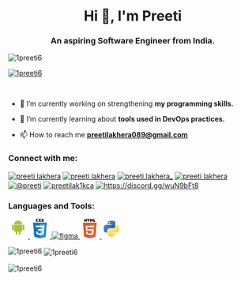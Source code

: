 <h1 align="center">Hi 👋, I'm Preeti</h1>
<h3 align="center">An aspiring Software Engineer from India.</h3>

<p align="left"> <img src="https://komarev.com/ghpvc/?username=1preeti6&label=Profile%20views&color=0e75b6&style=flat" alt="1preeti6" /> </p>

<p align="left"> <a href="https://github.com/ryo-ma/github-profile-trophy"><img src="https://github-profile-trophy.vercel.app/?username=1preeti6" alt="1preeti6" /></a> </p>

<p align="left"> <a href="https://twitter.com/" target="blank"><img src="https://img.shields.io/twitter/follow/?logo=twitter&style=for-the-badge" alt="" /></a> </p>

- 🔭 I’m currently working on strengthening **my programming skills.**

- 🌱 I’m currently learning about **tools used in DevOps practices.**

- 📫 How to reach me **preetilakhera089@gmail.com**

<h3 align="left">Connect with me:</h3>
<p align="left">
<a href="https://linkedin.com/in/preeti lakhera" target="blank"><img align="center" src="https://raw.githubusercontent.com/rahuldkjain/github-profile-readme-generator/master/src/images/icons/Social/linked-in-alt.svg" alt="preeti lakhera" height="30" width="40" /></a>
<a href="https://stackoverflow.com/users/preeti lakhera" target="blank"><img align="center" src="https://raw.githubusercontent.com/rahuldkjain/github-profile-readme-generator/master/src/images/icons/Social/stack-overflow.svg" alt="preeti lakhera" height="30" width="40" /></a>
<a href="https://instagram.com/preeti.lakhera_" target="blank"><img align="center" src="https://raw.githubusercontent.com/rahuldkjain/github-profile-readme-generator/master/src/images/icons/Social/instagram.svg" alt="preeti.lakhera_" height="30" width="40" /></a>
<a href="https://www.hackerrank.com/preeti lakhera" target="blank"><img align="center" src="https://raw.githubusercontent.com/rahuldkjain/github-profile-readme-generator/master/src/images/icons/Social/hackerrank.svg" alt="preeti lakhera" height="30" width="40" /></a>
<a href="https://www.hackerearth.com/@preeti" target="blank"><img align="center" src="https://raw.githubusercontent.com/rahuldkjain/github-profile-readme-generator/master/src/images/icons/Social/hackerearth.svg" alt="@preeti" height="30" width="40" /></a>
<a href="https://auth.geeksforgeeks.org/user/preetilak1kca" target="blank"><img align="center" src="https://raw.githubusercontent.com/rahuldkjain/github-profile-readme-generator/master/src/images/icons/Social/geeks-for-geeks.svg" alt="preetilak1kca" height="30" width="40" /></a>
<a href="https://discord.gg/https://discord.gg/wuN9bFt8" target="blank"><img align="center" src="https://raw.githubusercontent.com/rahuldkjain/github-profile-readme-generator/master/src/images/icons/Social/discord.svg" alt="https://discord.gg/wuN9bFt8" height="30" width="40" /></a>
</p>

<h3 align="left">Languages and Tools:</h3>
<p align="left"> <a href="https://developer.android.com" target="_blank" rel="noreferrer"> <img src="https://raw.githubusercontent.com/devicons/devicon/master/icons/android/android-original-wordmark.svg" alt="android" width="40" height="40"/> </a> <a href="https://www.w3schools.com/css/" target="_blank" rel="noreferrer"> <img src="https://raw.githubusercontent.com/devicons/devicon/master/icons/css3/css3-original-wordmark.svg" alt="css3" width="40" height="40"/> </a> <a href="https://www.figma.com/" target="_blank" rel="noreferrer"> <img src="https://www.vectorlogo.zone/logos/figma/figma-icon.svg" alt="figma" width="40" height="40"/> </a> <a href="https://www.w3.org/html/" target="_blank" rel="noreferrer"> <img src="https://raw.githubusercontent.com/devicons/devicon/master/icons/html5/html5-original-wordmark.svg" alt="html5" width="40" height="40"/> </a> <a href="https://www.python.org" target="_blank" rel="noreferrer"> <img src="https://raw.githubusercontent.com/devicons/devicon/master/icons/python/python-original.svg" alt="python" width="40" height="40"/> </a> </p>

<p><img align="left" src="https://github-readme-stats.vercel.app/api/top-langs?username=1preeti6&show_icons=true&locale=en&layout=compact" alt="1preeti6" /></p>

<p>&nbsp;<img align="center" src="https://github-readme-stats.vercel.app/api?username=1preeti6&show_icons=true&locale=en" alt="1preeti6" /></p>

<p><img align="center" src="https://github-readme-streak-stats.herokuapp.com/?user=1preeti6&" alt="1preeti6" /></p>

